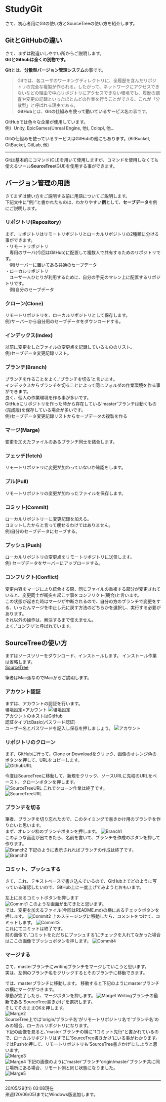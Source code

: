 # StudyGit
さて、初心者用にGitの使い方とSourceTreeの使い方を紹介します。
## GitとGitHubの違い
さて、まずは勘違いしやすい所からご説明します。  
**GitとGithubは全くの別物です。**  
  
**Git**とは、**分散型バージョン管理システム**の事です。
>Gitでは、各ユーザのワーキングディレクトリに、全履歴を含んだリポジトリの完全な複製が作られる。したがって、ネットワークにアクセスできないなどの理由で中心リポジトリにアクセスできない環境でも、履歴の調査や変更の記録といったほとんどの作業を行うことができる。これが「分散型」と呼ばれる理由である。  
**GitHub**とは、**Gitの仕組みを使って動いているサービス名**の事です。
  
GitHubでは色々な企業が使用しています。  
例）Unity, EpicGames(Unreal Engine, 他), Colopl, 他...

Gitの仕組みを使っているサービスはGitHubの他にもあります。(BitBucket, GitBucket, GitLab, 他)

***
Gitは基本的にコマンド(CLI)を用いて使用しますが、コマンドを使用しなくても使えるツール**SourceTree**(GUI)を使用する事ができます。
## バージョン管理の用語
さてまずは使い方をご説明する前に用語についてご説明します。  
下記文中に"例)"と書かれたものは、わかりやすい**例**として、**セーブデータ**を例にご説明します。
### リポジトリ(Repository)
まず、リポジトリはリモートリポジトリとローカルリポジトリの2種類に分ける事ができます。  
・リモートリポジトリ  
　専用のサーバ(今回はGitHub)に配置して複数人で共有するためのリポジトリです。  
　例)サーバーに置いてある共通のセーブデータ  
・ローカルリポジトリ  
　ユーザ一人ひとりが利用するために、自分の手元のマシン上に配置するリポジトリです。  
　例)自分のセーブデータ
　

### クローン(Clone)
リモートリポジトリを、ローカルリポジトリとして保存します。  
例)サーバーから自分用のセーブデータをダウンロードする。    
### インデックス(Index)
以前に変更をしたファイルの変更点を記録しているもののリスト。  
例)セーブデータ変更記録リスト。  
### ブランチ(Branch)
ブランチを作ることをよく、’ブランチを切る’と言います。  
インデックスからブランチを切ることによって同じフォルダの作業環境を作る事ができます。  
良く、個人の作業環境を作る事が多いです。  
GitHubにリポジトリを作った時から存在している’master’ブランチは動くもの(完成版)を保存している場合が多いです。  
例)セーブデータ変更記録リストからセーブデータの複製を作る  
### マージ(Marge)
変更を加えたファイルのあるブランチ同士を結合します。  
### フェッチ(fetch)
リモートリポジトリに変更が加わっていないか確認をします。  
### プル(Pull)
リモートリポジトリの変更が加わったファイルを保存します。
### コミット(Commit)
ローカルリポジトリーに変更記録を加える。  
コミットしたからと言って痩せるわけではありません。  
例)自分のセーブデータにセーブする。  
### プッシュ(Push)
ローカルリポジトリの変更点をリモートリポジトリに送信します。  
例) セーブデータをサーバーにアップロードする。  
### コンフリクト(Conflict)
変更内容をマージにより統合する際、同じファイルの重複する部分が変更されていると、変更同士が衝突を起こす事をコンフリクト(競合)と言います。  
この状態が起きた時はマージが中断されるので、自分の方のブランチで変更をする、いったんマージを中止し元に戻す方法のどちらかを選択し、実行する必要があります。  
それ以外の操作は、解決するまで使えません。  
よく、’コンフリ’と呼ばれています。


## SourceTreeの使い方
まずはソースツリーをダウンロード、インストールします。
インストール作業は省略します。  
[SourceTree](https://www.sourcetreeapp.com)


筆者はMac派なのでMacからご説明します。  
### アカウント認証
まずは、アカウントの認証を行います。  
環境設定>アカウント
![環境設定](https://github.com/KURO-Games/StudyGit/blob/master/pic/Original/00.png)  
アカウントのホストはGitHub  
認証タイプはBasic(パスワード認証)  
ユーザー名とパスワードを記入し保存を押しましょう。
![アカウント](https://github.com/KURO-Games/StudyGit/blob/master/pic/Original/01.png)  

### リポジトリのクローン
まず、GitHubに行って、Clone or Downloadをクリック、画像のオレンジ色のボタンを押して、URLをコピーします。  
![GithubURL](https://github.com/KURO-Games/StudyGit/blob/master/pic/PS/02-01.png)  

今度はSourceTreeに移動して、新規をクリック、ソースURLに先程のURLをペースト、クローンボタンを押します。  
![SourceTreeURL](https://github.com/KURO-Games/StudyGit/blob/master/pic/Original/03.png)
これでクローン作業は終了です。  
![SourceTreeURL](https://github.com/KURO-Games/StudyGit/blob/master/pic/Original/04.png)
### ブランチを切る
筆者、ブランチを切り忘れたので、このタイミングで書きかけ用のブランチを作りたいと思います。  
まず、オレンジ枠のブランチボタンを押します。
![Branch1](https://github.com/KURO-Games/StudyGit/blob/master/pic/PS/04-01.png )  
このような画面が出てきたら、名前を書いて、ブランチを作成のボタンを押して作ります。  
![Branch2](https://github.com/KURO-Games/StudyGit/blob/master/pic/Original/05.png)
下記のように表示されればブランチの作成は終了です。  
![Branch3](https://github.com/KURO-Games/StudyGit/blob/master/pic/PS/06-01.png )  
### コミット、プッシュする
さて、これ、テキストベースで書き込んでいるので、GitHub上でどのように写っている確認したいので、GitHub上に一度上げてみようとおもいます。  
  
  左上にあるコミットボタンを押します  
  ![Commit1](https://github.com/KURO-Games/StudyGit/blob/master/pic/PS/06-02.png )
このような画面が出てきたと思います。  
では、変更を加えるファイル(今回はREADME.md)の横にあるチェックボタンを押します。
 ![Commit2](https://github.com/KURO-Games/StudyGit/blob/master/pic/PS/07-01.png )
 上のステージングに移動したら、コメントをつけて、コミットします。
 ![Commit3](https://github.com/KURO-Games/StudyGit/blob/master/pic/Original/09.png)  
 これにてコミットは終了です。  
 前の画像で、’コミットをただちにプッシュする’にチェックを入れてなかった場合はここの画像でプッシュボタンを押します。
  ![Commit4](https://github.com/KURO-Games/StudyGit/blob/master/pic/Original/10.png)  

### マージする
さて、masterブランチにwritingブランチをマージしていこうと思います。  
実は、左側のブランチ名をクリックするとそのブランチに移動できます。  
  
  では、masterブランチに移動します。
  移動すると下記のようにmasterブランチの横にマークがつきます。  
    移動が完了したら、マージボタンを押します。
 ![Marge1](https://github.com/KURO-Games/StudyGit/blob/master/pic/PS/11-01.png )
 Writingブランチの最新である’SourceTree書きかけ’を選択します。  
 そしてそのままOKを押します。  
  ![Marge2](https://github.com/KURO-Games/StudyGit/blob/master/pic/Original/12.png)  
  SourceTree上では'origin/ブランチ名'がリモートリポジトリ名で’ブランチ名’のみの場合、ローカルリポジトリになります。  
  下記の画像を見ると、’master’ブランチの横に”1コミット先行”と書かれているので、ローカルリポジトリはすでに’SourceTree書きかけ’にいる事がわかります。  
  ではPushを押して、リモートリポジトリも’SourceTree書きかけ’にしようと思います。  
![Marge3](https://github.com/KURO-Games/StudyGit/blob/master/pic/Original/13.png)  
![Marge4](https://github.com/KURO-Games/StudyGit/blob/master/pic/Original/14.png)
下記の画像のように’master’ブランチ'origin/master'ブランチ共に同じ場所にある場合、リモート側と同じ状態になりました。  
![Marge5](https://github.com/KURO-Games/StudyGit/blob/master/pic/Original/15.png)
  
  
*****
20/05/29(fri) 03:08現在  
来週(20/06/05)までにWindows版追加します。

